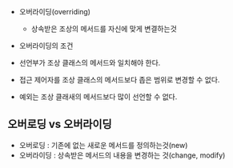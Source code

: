 - 오버라이딩(overriding)
  - 상속받은 조상의 메서드를 자신에 맞게 변결하는것

- 오버라이딩의 조건
 - 선언부가 조상 클래스의 메서드와 일치해야 한다.
 - 접근 제어자를 조상 클래스의 메서드보다 좁은 범위로 변경할 수 없다.
 - 예외는 조상 클래새의 메서드보다 많이 선언할 수 없다.

## 오버로딩 vs 오버라이딩

- 오버로딩 : 기존에 없는 새로운 메서드를 정의하는것(new)
- 오버라이딩 : 상속받은 메서드의 내용을 변경하는 것(change, modify)


 